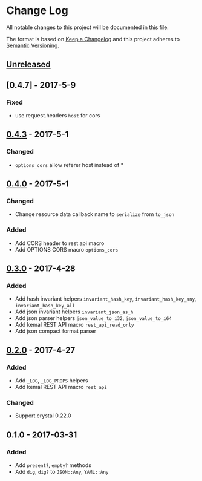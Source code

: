 # Change Log
All notable changes to this project will be documented in this file.

The format is based on [Keep a Changelog](http://keepachangelog.com/)
and this project adheres to [Semantic Versioning](http://semver.org/).

## [Unreleased]

<!-- ### Added
### Changed
### Deprecated
### Removed
### Fixed
### Security -->


## [0.4.7] - 2017-5-9

### Fixed
- use request.headers `host` for cors


## [0.4.3] - 2017-5-1

### Changed
- `options_cors` allow referer host instead of *


## [0.4.0] - 2017-5-1

### Changed
- Change resource data callback name to `serialize` from `to_json`

### Added
- Add CORS header to rest api macro
- Add OPTIONS CORS macro `options_cors`


## [0.3.0] - 2017-4-28

### Added
- Add hash invariant helpers `invariant_hash_key`, `invariant_hash_key_any`, `invariant_hash_key_all`
- Add json invariant helpers `invariant_json_as_h`
- Add json parser helpers `json_value_to_i32`, `json_value_to_i64`
- Add kemal REST API macro `rest_api_read_only`
- Add json compact format parser


## [0.2.0] - 2017-4-27

### Added
- Add `_LOG`, `_LOG_PROPS` helpers
- Add kemal REST API macro `rest_api`

### Changed
- Support crystal 0.22.0


## 0.1.0 - 2017-03-31

### Added
- Add `present?`, `empty?` methods
- Add `dig`, `dig?` to `JSON::Any`, `YAML::Any`

[Unreleased]: https://github.com/metacortex/saccharin/compare/v0.4.3...HEAD
[0.4.3]: https://github.com/metacortex/saccharin/compare/v0.4.0...v0.4.3
[0.4.0]: https://github.com/metacortex/saccharin/compare/v0.3.6...v0.4.0
[0.3.0]: https://github.com/metacortex/saccharin/compare/v0.2.0...v0.3.6
[0.2.0]: https://github.com/metacortex/saccharin/compare/v0.1.0...v0.2.0
